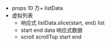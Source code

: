 - props
    10 万+  listData
- 虚拟列表
    - 响应式 listData.slice(start, end) list
    - start end data 响应式数据
    - scroll scrollTop start  end